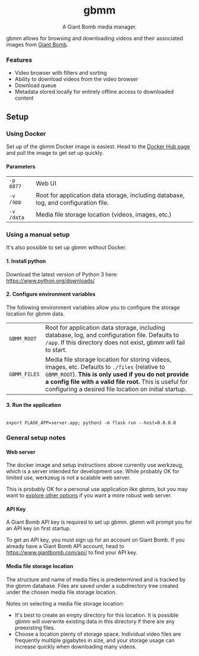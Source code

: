 <h1 style="text-align: center">gbmm</h1>
<p style="text-align: center">A Giant Bomb media manager.</p>

gbmm allows for browsing and downloading videos and their associated images from <a href="https://www.giantbomb.com/">Giant Bomb</a>.

### Features
* Video browser with filters and sorting
* Ability to download videos from the video browser
* Download queue
* Metadata stored locally for entirely offline access to downloaded content

## Setup

### Using Docker
Set up of the gbmm Docker image is easiest. Head to the <a href="https://hub.docker.com/r/bmdo/gbmm">Docker Hub page</a> and pull the image to get set up quickly.

#### Parameters
<table>
    <tr>
        <td>
            <code>-p 8877</code>
        </td>
        <td>
            Web UI
        </td>
    </tr>
    <tr>
        <td>
            <code>-v /app</code>
        </td>
        <td>
            Root for application data storage, including database, log, and configuration file.
        </td>
    </tr>
    <tr>
        <td>
            <code>-v /data</code>
        </td>
        <td>
            Media file storage location (videos, images, etc.)
        </td>
    </tr>
</table>

### Using a manual setup
It's also possible to set up gbmm without Docker.

#### 1. Install python
Download the latest version of Python 3 here: https://www.python.org/downloads/

#### 2. Configure environment variables

The following environment variables allow you to configure the storage location for gbmm data.

<table>
    <tr>
        <td>
            <code>GBMM_ROOT</code>
        </td>
        <td>
            Root for application data storage, including database, log, and configuration file. Defaults to <code>/app</code>. If this directory does not exist, gbmm will fail to start.
        </td>
    </tr>
    <tr>
        <td>
            <code>GBMM_FILES</code>
        </td>
        <td>
            <span>Media file storage location for storing videos, images, etc. Defaults to <code>./files</code> (relative to <code>GBMM_ROOT</code>).</span>
            <span><strong>This is only used if you do not provide a config file with a valid file root.</strong> This is useful for configuring a desired file location on initial startup.</span>
        </td>
    </tr>
</table>

#### 3. Run the application

<code>
export FLASK_APP=server.app; python3 -m flask run --host=0.0.0.0
</code>

### General setup notes
#### Web server
The docker image and setup instructions above currently use werkzeug, which is a server intended for development use. While probably OK for limited use, werkzeug is not a scalable web server.

This is probably OK for a personal use application like gbmm, but you may want to <a href="https://flask.palletsprojects.com/en/2.0.x/deploying/">explore other options</a> if you want a more robust web server.


#### API Key
A Giant Bomb API key is required to set up gbmm. gbmm will prompt you for an API key on first startup.

To get an API key, you must sign up for an account on Giant Bomb. If you already have a Giant Bomb API account, head to https://www.giantbomb.com/api/ to find your API key.

#### Media file storage location
The structure and name of media files is predetermined and is tracked by the gbmm database.
Files are saved under a subdirectory tree created under the chosen media file storage location. 

Notes on selecting a media file storage location:
* It's best to create an empty directory for this location. It is possible gbmm will overwrite existing data in this directory if there are any preexisting files.
* Choose a location plenty of storage space. Individual video files are frequently multiple gigabytes in size, and your storage usage can increase quickly when downloading many videos.